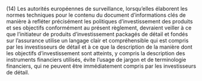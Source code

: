 (14) Les autorités européennes de surveillance, lorsqu’elles élaborent les normes techniques pour le contenu du document d’informations clés de manière à refléter précisément les politiques d’investissement des produits et ses objectifs conformément au présent règlement, devraient veiller à ce que l’initiateur de produits d’investissement packagés de détail et fondés sur l’assurance utilise un langage clair et compréhensible qui est compris par les investisseurs de détail et à ce que la description de la manière dont les objectifs d’investissement sont atteints, y compris la description des instruments financiers utilisés, évite l’usage de jargon et de terminologie financiers, qui ne peuvent être immédiatement compris par les investisseurs de détail.